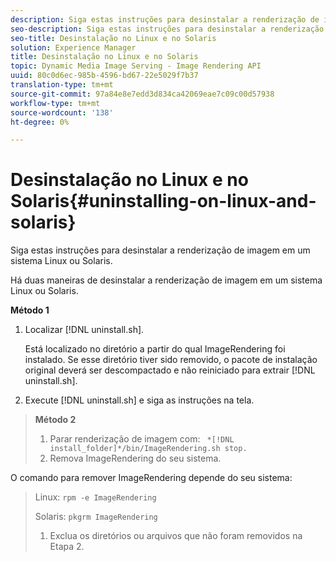```yaml
---
description: Siga estas instruções para desinstalar a renderização de imagem em um sistema Linux ou Solaris.
seo-description: Siga estas instruções para desinstalar a renderização de imagem em um sistema Linux ou Solaris.
seo-title: Desinstalação no Linux e no Solaris
solution: Experience Manager
title: Desinstalação no Linux e no Solaris
topic: Dynamic Media Image Serving - Image Rendering API
uuid: 80c0d6ec-985b-4596-bd67-22e5029f7b37
translation-type: tm+mt
source-git-commit: 97a84e8e7edd3d834ca42069eae7c09c00d57938
workflow-type: tm+mt
source-wordcount: '138'
ht-degree: 0%

---
```



# Desinstalação no Linux e no Solaris{#uninstalling-on-linux-and-solaris}

Siga estas instruções para desinstalar a renderização de imagem em um sistema Linux ou Solaris.

Há duas maneiras de desinstalar a renderização de imagem em um sistema Linux ou Solaris.

**Método 1**

1. Localizar [!DNL uninstall.sh].

   Está localizado no diretório a partir do qual ImageRendering foi instalado. Se esse diretório tiver sido removido, o pacote de instalação original deverá ser descompactado e não reiniciado para extrair [!DNL uninstall.sh].
1. Execute [!DNL uninstall.sh] e siga as instruções na tela.

>**Método 2**
>
>1. Parar renderização de imagem com: ` *[!DNL install_folder]*/bin/ImageRendering.sh stop.`
>1. Remova ImageRendering do seu sistema.

>
>   
O comando para remover ImageRendering depende do seu sistema:
>
>   Linux: `rpm -e ImageRendering`
>
>   Solaris: `pkgrm ImageRendering`
>
>1. Exclua os diretórios ou arquivos que não foram removidos na Etapa 2.

>



